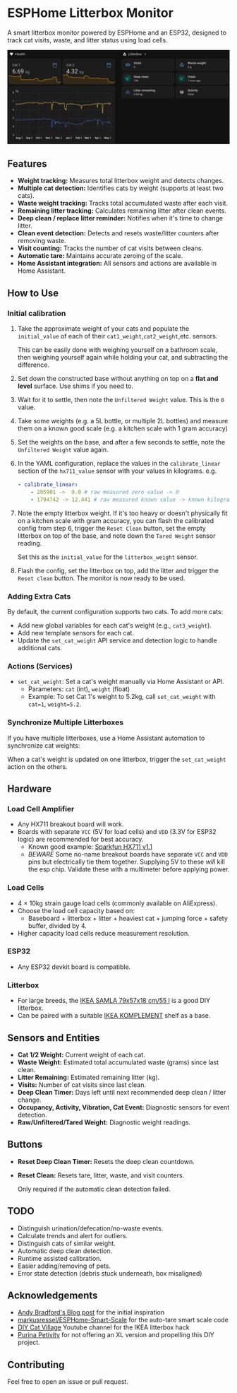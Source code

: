 # ESPHome Litterbox Monitor

A smart litterbox monitor powered by ESPHome and an ESP32, designed to track
cat visits, waste, and litter status using load cells.

![Dashboard Overview](docs/dashboard.png)

## Features

- **Weight tracking:** Measures total litterbox weight and detects changes.
- **Multiple cat detection:** Identifies cats by weight (supports at least two cats).
- **Waste weight tracking:** Tracks total accumulated waste after each visit.
- **Remaining litter tracking:** Calculates remaining litter after clean events.
- **Deep clean / replace litter reminder:** Notifies when it's time to change litter.
- **Clean event detection:** Detects and resets waste/litter counters after removing waste.
- **Visit counting:** Tracks the number of cat visits between cleans.
- **Automatic tare:** Maintains accurate zeroing of the scale.
- **Home Assistant integration:** All sensors and actions are available in Home Assistant.

## How to Use

### Initial calibration

1. Take the approximate weight of your cats and populate the `initial_value`
   of each of their `cat1_weight`,`cat2_weight`,etc. sensors.

   This can be easily done with weighing yourself on a bathroom scale,
   then weighing yourself again while holding your cat, and
   subtracting the difference.

2. Set down the constructed base without anything on top on a **flat and level** surface.
   Use shims if you need to.
3. Wait for it to settle, then note the `Unfiltered Weight` value. This is the `0` value.
4. Take some weights (e.g. a 5L bottle, or multiple 2L bottles) and measure them
   on a known good scale (e.g. a kitchen scale with 1 gram accuracy)
5. Set the weights on the base, and after a few seconds to settle, note the
   `Unfiltered Weight` value again.
6. In the YAML configuration, replace the values in the `calibrate_linear`
   section of the `hx711_value` sensor with your values in kilograms. e.g.
   ```yaml
   - calibrate_linear:
       - 205901 ->  0.0 # raw measured zero value -> 0
       - 1794742 -> 12.441 # raw measured known value -> known kilogram weight
   ```
7. Note the empty litterbox weight. If it's too heavy or doesn't physically fit
   on a kitchen scale with gram accuracy, you can flash the calibrated config
   from step 6, trigger the `Reset Clean` button, set the empty litterbox on
   top of the base, and note down the `Tared Weight` sensor reading.

   Set this as the `initial_value` for the `litterbox_weight` sensor.

8. Flash the config, set the litterbox on top, add the litter and trigger the
   `Reset clean` button. The monitor is now ready to be used.

### Adding Extra Cats

By default, the current configuration supports two cats. To add more cats:

- Add new global variables for each cat's weight (e.g., `cat3_weight`).
- Add new template sensors for each cat.
- Update the `set_cat_weight` API service and detection logic to handle additional cats.

### Actions (Services)

- `set_cat_weight`: Set a cat's weight manually via Home Assistant or API.
  - Parameters: `cat` (int), `weight` (float)
  - Example: To set Cat 1's weight to 5.2kg, call `set_cat_weight` with `cat=1`, `weight=5.2`.

### Synchronize Multiple Litterboxes

If you have multiple litterboxes, use a Home Assistant automation to synchronize cat weights:

When a cat's weight is updated on one litterbox, trigger the `set_cat_weight` action on the others.

## Hardware

### Load Cell Amplifier

- Any HX711 breakout board will work.
- Boards with separate `VCC` (5V for load cells) and `VDD` (3.3V for ESP32 logic) are recommended for best accuracy.
  - Known good example: [Sparkfun HX711 v1.1](https://www.sparkfun.com/sparkfun-load-cell-amplifier-hx711.html)
  - _BEWARE_ Some no-name breakout boards have separate `VCC` and `VDD` pins but
    electrically tie them together. Supplying 5V to these _will_ kill the esp chip.
    Validate these with a multimeter before applying power.

### Load Cells

- 4 × 10kg strain gauge load cells (commonly available on AliExpress).
- Choose the load cell capacity based on:
  - Baseboard + litterbox + litter + heaviest cat + jumping force + safety buffer, divided by 4.
- Higher capacity load cells reduce measurement resolution.

### ESP32

- Any ESP32 devkit board is compatible.

### Litterbox

- For large breeds, the [IKEA SAMLA 79x57x18 cm/55 l](https://www.ikea.com/us/en/p/samla-box-with-lid-clear-s39440814/#content)
  is a good DIY litterbox.
- Can be paired with a suitable [IKEA KOMPLEMENT](https://www.ikea.com/gb/en/p/komplement-shelf-white-90277961/)
  shelf as a base.

## Sensors and Entities

- **Cat 1/2 Weight:** Current weight of each cat.
- **Waste Weight:** Estimated total accumulated waste (grams) since last clean.
- **Litter Remaining:** Estimated remaining litter (kg).
- **Visits:** Number of cat visits since last clean.
- **Deep Clean Timer:** Days left until next recommended deep clean / litter change.
- **Occupancy, Activity, Vibration, Cat Event:** Diagnostic sensors for event detection.
- **Raw/Unfiltered/Tared Weight:** Diagnostic weight readings.

## Buttons

- **Reset Deep Clean Timer:** Resets the deep clean countdown.
- **Reset Clean:** Resets tare, litter, waste, and visit counters.

  Only required if the automatic clean detection failed.

## TODO

- Distinguish urination/defecation/no-waste events.
- Calculate trends and alert for outliers.
- Distinguish cats of similar weight.
- Automatic deep clean detection.
- Runtime assisted calibration.
- Easier adding/removing of pets.
- Error state detection (debris stuck underneath, box misaligned)

## Acknowledgements

- [Andy Bradford's Blog post](https://andybradford.dev/2022/06/02/internet-of-poop-how-and-why-i-built-a-smart-litter-tray/)
  for the initial inspiration
- [markusressel/ESPHome-Smart-Scale](https://github.com/markusressel/ESPHome-Smart-Scale) for
  the auto-tare smart scale code
- [DIY Cat Village](https://www.youtube.com/watch?v=PIszxXKy8H4) Youtube channel for the IKEA litterbox hack
- [Purina Petivity](https://www.petivity.com/products/smart-litter-box-monitor)
  for not offering an XL version and propelling this DIY project.

## Contributing

Feel free to open an issue or pull request.
